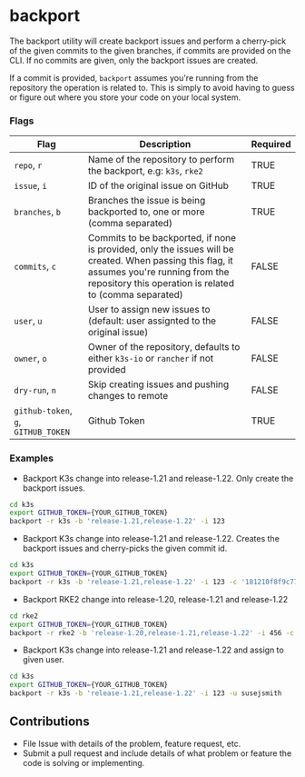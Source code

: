 # backport

The backport utility will create backport issues and perform a cherry-pick of the given commits to the given branches, if commits are provided on the CLI. If no commits are given, only the backport issues are created.

If a commit is provided, `backport` assumes you're running from the repository the operation is related to. This is simply to avoid having to guess or figure out where you store your code on your local system.

### Flags

| **Flag**                            | **Description**                                                                                                                                                                                      | **Required** |
| ----------------------------------- | ---------------------------------------------------------------------------------------------------------------------------------------------------------------------------------------------------- | ------------ |
| `repo`, `r`                         | Name of the repository to perform the backport, e.g: `k3s`, `rke2`                                                                                                                                   | TRUE         |
| `issue`, `i`                        | ID of the original issue on GitHub                                                                                                                                                                   | TRUE         |
| `branches`, `b`                     | Branches the issue is being backported to, one or more (comma separated)                                                                                                                             | TRUE         |
| `commits`, `c`                      | Commits to be backported, if none is provided, only the issues will be created. When passing this flag, it assumes you're running from the repository this operation is related to (comma separated) | FALSE        |
| `user`, `u`                         | User to assign new issues to (default: user assignted to the original issue)                                                                                                                         | FALSE        |
| `owner`, `o`                        | Owner of the repository, defaults to either `k3s-io` or `rancher` if not provided                                                                                                                    | FALSE        |
| `dry-run`, `n`                      | Skip creating issues and pushing changes to remote                                                                                                                                                   | FALSE        |
| `github-token`, `g`, `GITHUB_TOKEN` | Github Token                                                                                                                                                                                         | TRUE         |

### Examples

* Backport K3s change into release-1.21 and release-1.22. Only create the backport issues.
```sh
cd k3s
export GITHUB_TOKEN={YOUR_GITHUB_TOKEN}
backport -r k3s -b 'release-1.21,release-1.22' -i 123
```

* Backport K3s change into release-1.21 and release-1.22. Creates the backport issues and cherry-picks the given commit id.
```sh
cd k3s
export GITHUB_TOKEN={YOUR_GITHUB_TOKEN}
backport -r k3s -b 'release-1.21,release-1.22' -i 123 -c '181210f8f9c779c26da1d9b2075bde0127302ee0'
```

* Backport RKE2 change into release-1.20, release-1.21 and release-1.22
```sh
cd rke2
export GITHUB_TOKEN={YOUR_GITHUB_TOKEN}
backport -r rke2 -b 'release-1.20,release-1.21,release-1.22' -i 456 -c 'cd700d9a444df8f03b8ce88cb90261ed1bc49f27'
```

* Backport K3s change into release-1.21 and release-1.22 and assign to given user.
```sh
cd k3s
export GITHUB_TOKEN={YOUR_GITHUB_TOKEN}
backport -r k3s -b 'release-1.21,release-1.22' -i 123 -u susejsmith
```

## Contributions

* File Issue with details of the problem, feature request, etc.
* Submit a pull request and include details of what problem or feature the code is solving or implementing.
